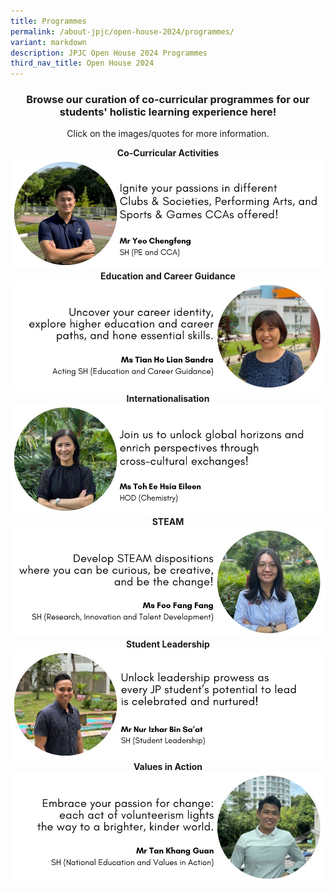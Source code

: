 ```yaml
---
title: Programmes
permalink: /about-jpjc/open-house-2024/programmes/
variant: markdown
description: JPJC Open House 2024 Programmes
third_nav_title: Open House 2024
---
```

<center><h3>Browse our curation of co-curricular programmes for our students' holistic learning experience here!</h3></center>
<p></p><center>Click on the images/quotes for more information.</center><p></p>

<div class="row">
<div class="column">
<center><strong>Co-Curricular Activities</strong></center>
<a href="https://www.jpjc.moe.edu.sg/jpjc-experience/co-curriculum/talent-n-leadership-development-programme/co-curricular-activities/"><img src="/images/Open%20house%202024/Programmes/CCAa.jpg"></a></div>
<div class="column">
<center><strong>Education and Career Guidance</strong></center>
<a href="https://jpjc.moe.edu.sg/jpjc-experience/co-curriculum/cce/further-ecg/"><img src="/images/Open%20house%202024/Programmes/ECG.jpg"></a></div></div>

<div class="row">
<div class="column">
<center><strong>Internationalisation</strong></center>	
<a href="https://www.jpjc.moe.edu.sg/jpjc-experience/co-curriculum/internationalisation-programme/"><img src="/images/Open%20house%202024/Programmes/Internationalisation.jpg"></a></div>
<div class="column">
<center><strong>STEAM</strong></center>
<a href="https://www.jpjc.moe.edu.sg/jpjc-experience/co-curriculum/talent-and-leadership-development-programme/steam/">
<img src="/images/Open%20house%202024/Programmes/STEAM.jpg"></a></div></div>

<div class="row">
<div class="column">
<center><strong>Student Leadership</strong></center>
<a href="https://www.jpjc.moe.edu.sg/jpjc-experience/co-curriculum/talent-and-leadership-development-programme/student-leadership/"><img src="/images/Open%20house%202024/Programmes/Student_Leadership.jpg"></a></div>
<div class="column">
<center><strong>Values in Action</strong></center>
<a href="https://www.jpjc.moe.edu.sg/jpjc-experience/co-curriculum/cce/via/"><img src="/images/Open%20house%202024/Programmes/VIA.jpg"></a></div></div>